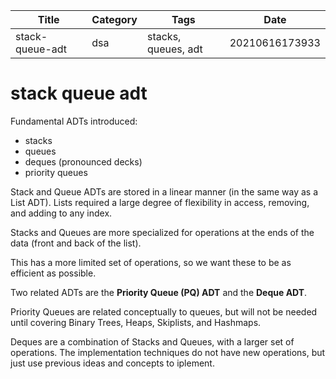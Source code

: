 |  Title | Category  | Tags  | Date |
| ------------ | ------------ | ------------ | ----|
| stack-queue-adt | dsa  | stacks, queues, adt  | 20210616173933 |

# stack queue adt
Fundamental ADTs introduced:
* stacks
* queues
* deques (pronounced decks)
* priority queues

Stack and Queue ADTs are stored in a linear manner (in the same way as a List ADT).
Lists required a large degree of flexibility in access, removing, and adding to any index.

Stacks and Queues are more specialized for operations at the ends of the data
(front and back of the list).

This has a more limited set of operations, so we want these to be as efficient as possible.

Two related ADTs are the **Priority Queue (PQ) ADT** and the **Deque ADT**.

Priority Queues are related conceptually to queues, but will not be needed until
covering Binary Trees, Heaps, Skiplists, and Hashmaps.

Deques are a combination of Stacks and Queues, with a larger set of operations.
The implementation techniques do not have new operations, but just use previous
ideas and concepts to iplement.

